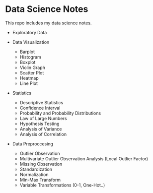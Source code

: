 # Data Science Notes

This repo includes my data science notes.

- Exploratory Data

- Data Visualization
    - Barplot
    - Histogram
    - Boxplot
    - Violin Graph
    - Scatter Plot
    - Heatmap
    - Line Plot
    
- Statistics
    - Descriptive Statistics
    - Confidence Interval
    - Probability and Probability Distributions
    - Law of Large Numbers
    - Hypothesis Testing
    - Analysis of Variance
    - Analysis of Correlation

- Data Preproccesing
    - Outlier Observation
    - Multivariate Outlier Observation Analysis (Local Outlier Factor)
    - Missing Observation
    - Standardization
    - Normalization
    - Min-Max Transform
    - Variable Transformations (0-1, One-Hot..)
